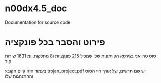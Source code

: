 # n00dx4.5_doc
Documentation for source code

# פירוט והסבר בכל פונקציה

סוס טרויאני בגירסא הפייתונית שלי שמכיל 215 פונקציות ו8 מחלקות, ומ 1631 שורות קוד


בעמוד הזה קיים הקובץ trojan_project.pdf יש שם תרשים, של אורך חיי הסוס וההתנהגות שלו
